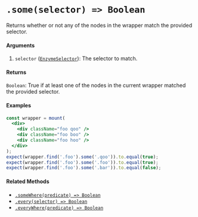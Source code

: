 # `.some(selector) => Boolean`

Returns whether or not any of the nodes in the wrapper match the provided selector.


#### Arguments

1. `selector` ([`EnzymeSelector`](../selector.md)): The selector to match.



#### Returns

`Boolean`: True if at least one of the nodes in the current wrapper matched the provided selector.



#### Examples

```jsx
const wrapper = mount(
  <div>
    <div className="foo qoo" />
    <div className="foo boo" />
    <div className="foo hoo" />
  </div>
);
expect(wrapper.find('.foo').some('.qoo')).to.equal(true);
expect(wrapper.find('.foo').some('.foo')).to.equal(true);
expect(wrapper.find('.foo').some('.bar')).to.equal(false);
```

#### Related Methods

- [`.someWhere(predicate) => Boolean`](someWhere.md)
- [`.every(selector) => Boolean`](every.md)
- [`.everyWhere(predicate) => Boolean`](everyWhere.md)
